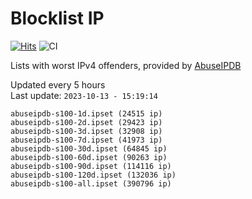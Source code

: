 # Blocklist IP

[![Hits](https://hits.seeyoufarm.com/api/count/incr/badge.svg?url=https%3A%2F%2Fgithub.com%2Fborestad%2Fblocklist-ip%2F&count_bg=%2379C83D&title_bg=%23555555&icon=&icon_color=%23E7E7E7&title=hits&edge_flat=false)](https://hits.seeyoufarm.com)  ![CI](https://img.shields.io/github/workflow/status/borestad/blocklist-ip/CI?style=flat-square)

Lists with worst IPv4 offenders, provided by [AbuseIPDB](https://www.abuseipdb.com/)

<!-- FOOTER-PLACEHOLDER -->
Updated every 5 hours<br>
Last update: `2023-10-13 - 15:19:14`
```
abuseipdb-s100-1d.ipset (24515 ip)
abuseipdb-s100-2d.ipset (29423 ip)
abuseipdb-s100-3d.ipset (32908 ip)
abuseipdb-s100-7d.ipset (41973 ip)
abuseipdb-s100-30d.ipset (64845 ip)
abuseipdb-s100-60d.ipset (90263 ip)
abuseipdb-s100-90d.ipset (114116 ip)
abuseipdb-s100-120d.ipset (132036 ip)
abuseipdb-s100-all.ipset (390796 ip)
```
